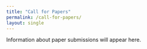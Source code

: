 ```yaml
---
title: "Call for Papers"
permalink: /call-for-papers/
layout: single
---
```


Information about paper submissions will appear here.
